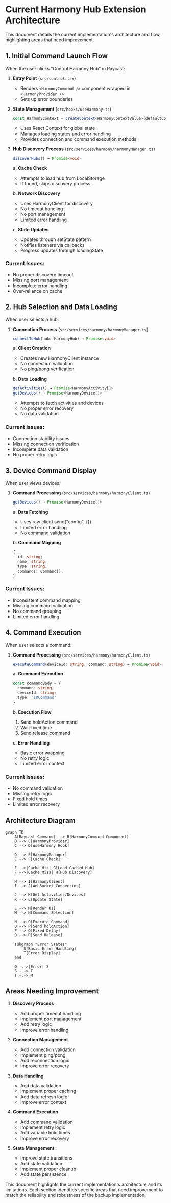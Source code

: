 # Current Harmony Hub Extension Architecture

This document details the current implementation's architecture and flow, highlighting areas that need improvement.

## 1. Initial Command Launch Flow

When the user clicks "Control Harmony Hub" in Raycast:

1. **Entry Point** (`src/control.tsx`)
   - Renders `<HarmonyCommand />` component wrapped in `<HarmonyProvider />`
   - Sets up error boundaries

2. **State Management** (`src/hooks/useHarmony.ts`)
   ```typescript
   const HarmonyContext = createContext<HarmonyContextValue>(defaultContextValue);
   ```
   - Uses React Context for global state
   - Manages loading states and error handling
   - Provides connection and command execution methods

3. **Hub Discovery Process** (`src/services/harmony/harmonyManager.ts`)
   ```typescript
   discoverHubs() → Promise<void>
   ```
   
   a. **Cache Check**
   - Attempts to load hub from LocalStorage
   - If found, skips discovery process
   
   b. **Network Discovery**
   - Uses HarmonyClient for discovery
   - No timeout handling
   - No port management
   - Limited error handling
   
   c. **State Updates**
   - Updates through setState pattern
   - Notifies listeners via callbacks
   - Progress updates through loadingState

### Current Issues:
- No proper discovery timeout
- Missing port management
- Incomplete error handling
- Over-reliance on cache

## 2. Hub Selection and Data Loading

When user selects a hub:

1. **Connection Process** (`src/services/harmony/harmonyManager.ts`)
   ```typescript
   connectToHub(hub: HarmonyHub) → Promise<void>
   ```

   a. **Client Creation**
   - Creates new HarmonyClient instance
   - No connection validation
   - No ping/pong verification
   
   b. **Data Loading**
   ```typescript
   getActivities() → Promise<HarmonyActivity[]>
   getDevices() → Promise<HarmonyDevice[]>
   ```
   - Attempts to fetch activities and devices
   - No proper error recovery
   - No data validation

### Current Issues:
- Connection stability issues
- Missing connection verification
- Incomplete data validation
- No proper retry logic

## 3. Device Command Display

When user views devices:

1. **Command Processing** (`src/services/harmony/harmonyClient.ts`)
   ```typescript
   getDevices() → Promise<HarmonyDevice[]>
   ```
   
   a. **Data Fetching**
   - Uses raw client.send("config", {})
   - Limited error handling
   - No command validation
   
   b. **Command Mapping**
   ```typescript
   {
     id: string;
     name: string;
     type: string;
     commands: Command[];
   }
   ```

### Current Issues:
- Inconsistent command mapping
- Missing command validation
- No command grouping
- Limited error handling

## 4. Command Execution

When user selects a command:

1. **Command Processing** (`src/services/harmony/harmonyClient.ts`)
   ```typescript
   executeCommand(deviceId: string, command: string) → Promise<void>
   ```
   
   a. **Command Execution**
   ```typescript
   const commandBody = {
     command: string;
     deviceId: string;
     type: "IRCommand"
   }
   ```
   
   b. **Execution Flow**
   1. Send holdAction command
   2. Wait fixed time
   3. Send release command
   
   c. **Error Handling**
   - Basic error wrapping
   - No retry logic
   - Limited error context

### Current Issues:
- No command validation
- Missing retry logic
- Fixed hold times
- Limited error recovery

## Architecture Diagram

```mermaid
graph TD
    A[Raycast Command] --> B[HarmonyCommand Component]
    B --> C[HarmonyProvider]
    C --> D[useHarmony Hook]
    
    D --> E[HarmonyManager]
    E --> F[Cache Check]
    
    F -->|Cache Hit| G[Load Cached Hub]
    F -->|Cache Miss| H[Hub Discovery]
    
    H --> I[HarmonyClient]
    I --> J[WebSocket Connection]
    
    J --> K[Get Activities/Devices]
    K --> L[Update State]
    
    L --> M[Render UI]
    M --> N[Command Selection]
    
    N --> O[Execute Command]
    O --> P[Send holdAction]
    P --> Q[Fixed Delay]
    Q --> R[Send Release]
    
    subgraph "Error States"
        S[Basic Error Handling]
        T[Error Display]
    end
    
    O -.->|Error| S
    S -.-> T
    T -.-> M
```

## Areas Needing Improvement

1. **Discovery Process**
   - Add proper timeout handling
   - Implement port management
   - Add retry logic
   - Improve error handling

2. **Connection Management**
   - Add connection validation
   - Implement ping/pong
   - Add reconnection logic
   - Improve error recovery

3. **Data Handling**
   - Add data validation
   - Implement proper caching
   - Add data refresh logic
   - Improve error context

4. **Command Execution**
   - Add command validation
   - Implement retry logic
   - Add variable hold times
   - Improve error recovery

5. **State Management**
   - Improve state transitions
   - Add state validation
   - Implement proper cleanup
   - Add state persistence

This document highlights the current implementation's architecture and its limitations. Each section identifies specific areas that need improvement to match the reliability and robustness of the backup implementation.
